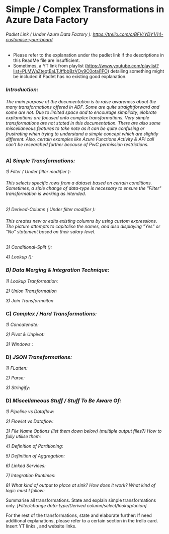# Simple / Complex Transformations in Azure Data Factory

###### Padlet Link ( Under Azure Data Factory ): https://trello.com/c/BFVrYDY1/14-customise-your-board
- Please refer to the explanation under the padlet link if the descriptions in this ReadMe file are insufficient.
- Sometimes, a YT link from playlist (https://www.youtube.com/playlist?list=PLMWaZteqtEaLTJffbbBzVOv9C0otal1FO) detailing something might be included if Padlet has no existing good explanation. 

### _Introduction:_
###### The main purpose of the documentation is to raise awareness about the many transformations offered in ADF. Some are quite straightforward and some are not. Due to limited space and to encourage simplicity, elobrate explanations are focused onto complex transformations. Very simple transformations are not stated in this documentation. There are also some miscellaneous features to take note as it can be quite confusing or frustrating when trying to understand a simple concept which are slightly different. Also, certain examples like Azure Functions Activity & API call can't be researched further because of PwC permission restrictions. 

### A) _Simple Transformations:_
_1) Filter ( Under filter modifier ):_
###### This selects specific rows from a dataset based on certain conditions. Sometimes, a siple change of data-type is necessary to ensure the "Filter" transformation is working as intended. 

_2) Derived-Column ( Under filter modifier ):_
###### This creates new or edits existing columns by using custom expressions. The picture attempts to capitalise the names, and also displaying "Yes" or "No" statement based on their salary level. 

_3) Conditional-Split ():_

_4) Lookup ():_

### _B) Data Merging & Integration Technique:_
_1) Lookup Tranformation:_ 

_2) Union Transformation_ 

_3) Join Transformaiton_

### C) _Complex / Hard  Transformations:_
_1) Concatenate:_

_2) Pivot & Unpivot:_

_3) Windows :_

### D) _JSON Transformations:_
_1) FLatten:_

_2) Parse:_

_3) Stringify:_

### D) _Miscellaneous Stuff / Stuff To Be Aware Of:_
_1) Pipeline vs Dataflow:_

_2) Flowlet vs Dataflow:_

_3) File Name Options (list them down below) (multiple output files?) How to fully utilise them:_

_4) Definition of Partitioning:_

_5) Definition of Aggregation:_

_6) Linked Services:_

_7) Integration Runtimes:_

_8) What kind of output to place at sink? How does it work? What kind of logic must I follow:_


Summarise all transformations. State and explain simple transformations only. _[Filter/change data-type/Derived column/select/lookup/union]_

For the rest of the transformations, state and elaborate further: 
If need additional explanations, please refer to a certain section in the trello card. 
Insert YT links , and website links. 
